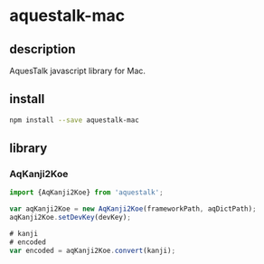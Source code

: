 # aquestalk-mac

## description
AquesTalk javascript library for Mac.

## install

```sh
npm install --save aquestalk-mac
```

## library
### AqKanji2Koe

```javascript
import {AqKanji2Koe} from 'aquestalk';

var aqKanji2Koe = new AqKanji2Koe(frameworkPath, aqDictPath);
aqKanji2Koe.setDevKey(devKey);

# kanji
# encoded
var encoded = aqKanji2Koe.convert(kanji);
```



